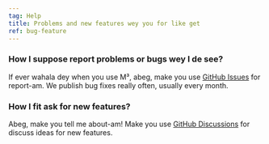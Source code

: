 ```yaml
---
tag: Help
title: Problems and new features wey you for like get
ref: bug-feature
---
```


### How I suppose report problems or bugs wey I de see?

If ever wahala dey when you use M³, abeg, make you use [GitHub Issues]({{site.github}}/issues) for report-am. We publish bug fixes really often, usually every month.

### How I fit ask for new features?

Abeg, make you tell me about-am! Make you use [GitHub Discussions]({{site.github}}/discussions) for discuss ideas for new features.
